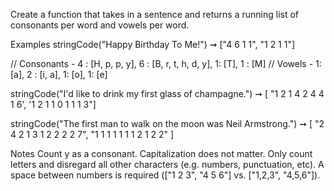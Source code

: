 Create a function that takes in a sentence and returns a running list of consonants per word and vowels per word.

Examples
stringCode("Happy Birthday To Me!")
➞ ["4 6 1 1", "1 2 1 1"]

// Consonants - 4 : [H, p, p, y], 6 : [B, r, t, h, d, y], 1: [T], 1 : [M]
// Vowels - 1: [a], 2 : [i, a], 1: [o], 1: [e]

stringCode("I'd like to drink my first glass of champagne.")
➞ [ "1 2 1 4 2 4 4 1 6', '1 2 1 1 0 1 1 1 3"]

stringCode("The first man to walk on the moon was Neil Armstrong.")
➞ [ "2 4 2 1 3 1 2 2 2 2 7", "1 1 1 1 1 1 1 2 1 2 2" ]

Notes
Count y as a consonant.
Capitalization does not matter.
Only count letters and disregard all other characters (e.g. numbers, punctuation, etc).
A space between numbers is required (["1 2 3", "4 5 6"] vs. ["1,2,3", "4,5,6"]).